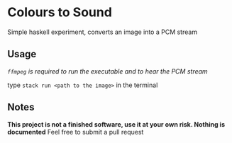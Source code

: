 # Colours to Sound

Simple haskell experiment, converts an image into a PCM stream

## Usage

*`ffmpeg` is required to run the executable and to hear the PCM stream*

type `stack run <path to the image>` in the terminal

## Notes

**This project is not a finished software, use it at your own risk. Nothing is documented**
Feel free to submit a pull request
